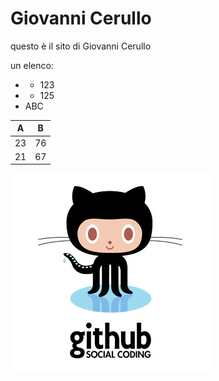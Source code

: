 # Giovanni Cerullo

questo è il sito di Giovanni Cerullo

un elenco:
- - 123
- - 125
- ABC

| A  | B  |
|---|---|
| 23  | 76  |
| 21  | 67  |

![GitHub image](github_image.jpg)

